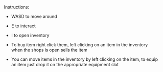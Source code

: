 Instructions:

- WASD to move around

- E to interact

- I to open inventory

- To buy item right click them, left clicking on an item in the inventory when the shops is open sells the item

- You can move items in the inventory by left clicking on the item, to equip an item just drop it on the appropriate equipment slot

